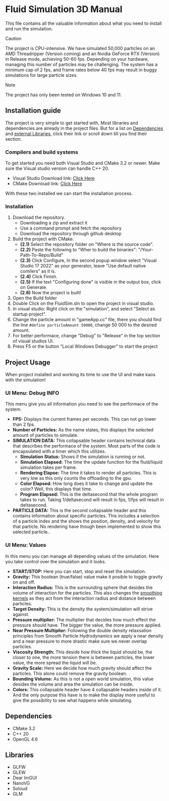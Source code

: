 # Fluid Simulation 3D Manual
This file contains all the valuable information about what you need to install and run the simulation.
> [!CAUTION]  
> The project is CPU-intensive. We have simulated 50,000 particles on an AMD Threadripper (Version coming) and an Nvidia GeForce RTX (Version) in Release mode, achieving 50-60 fps.
> Depending on your hardware, managing this number of particles may be challenging. The system has a minimum cap of 2 fps, and frame rates below 40 fps may result in buggy simulations for large particle sizes.

> [!NOTE]  
> The project has only been tested on Windows 10 and 11.

## Installation guide
The project is very simple to get started with. Most libraries and dependencies are already in the project files.
But for a list on [Dependencies](#dependencies) and [external Libraries](#libraries), click their link or scroll down till you find their section.

### Compilers and build systems
To get started you need both Visual Studio and CMake 3.2 or newer. Make sure the Visual studio version can handle C++ 20.
- Visual Studio Download link: [Click Here](https://visualstudio.microsoft.com/downloads/)  
- CMake Download link: [Click Here](https://cmake.org/download/)  

With these two installed we can start the installation process.

### Installation
1. Download the repository.
    - Downloading a zip and extract it
    - Use a command prompt and fetch the repository
    - Download the repository through github desktop
2. Build the project with CMake.
    - **(2.1)** Select the repository folder on "Where is the source code".
    - **(2.2)** Paste the following to "Wher to build the binaries": "/Your-Path-To-Repo/Build"
    - **(2.3)** Click Configure, In the second popup window select "Visual Studio 17 2022" as your generator, leave "Use default native comilers" as it is.
    - **(2.4)** Click Finish.
    - **(2.5)** If the text "Configuring done" is visible in the output box, click on Generate.
    - **(2.6)** Now the project is built!
3. Open the Build folder
4. Double Click on the FluidSim.sln to open the project in visual studio.
5. In visual studio: Right click on the "simulation", and select "Select as startup project".
6. Change the particle amount in "gameApp.cc" file, there you should find the line `#define particleAmount 50000`, change 50 000 to the desired amount.
7. For better performace, change "Debug" to "Release" in the top section of visual studios UI.
8. Press F5 or the button "Local Windows Debugger" to start the project

## Project Usage
When project installed and working its time to use the UI and make kaos with the simulation!

### UI Menu: Debug INFO
This menu give you all information you need to see the performace of the system.
- **FPS:** Displays the current frames per seconds. This can not go lower than 2 fps.
- **Number of Particles:** As the name states, this displays the selected amount of particles to simulate.
- **SIMULATION DATA:** This collapsable header contains technical data that describes the performace of the system. Most parts of the code is encapsulated with a timer which this utilizes.
    - **Simulation Status:** Shows if the simulation is running or not.
    - **Simulation Elapsed:** The time the update function for the fluid/liquid simulation takes per frame.
    - **Rendering Elapse:** The time it takes to render all particles. This is very low as this only counts the offloading to the gpu.
    - **Color Elapsed:** How long does it take to change and update the color? Well, this displays that time.
    - **Program Elapsed:** This is the deltasecond that the whole program takes to run. Taking 1/deltasecond will result in fps, 1/fps will result in deltasecond.
- **PARTICLE DATA:** This is the second collapsable header and this contains information about specific particles. This includes a selection of a particle index and the shows the position, density, and velocity for that particle. No rendering have though been implemented to show this selected particle..

### UI Menu: Values
In this menu you can manage all depending values of the simulation. Here you take control over the simulation and it looks.
- **START/STOP:** Here you can start, stop and reset the simulation.
- **Gravity:** This boolean (true/false) value make it posible to toggle gravity on and off.
- **Interaction Radius:** This is the surrounding sphere that desides the volume of interaction for the particles. This also changes the [smoothing kernels](https://github.com/Allkams/Fluid-Simulation-3D/blob/main/engine/physics/kernels.h) as they act from the interaction radius and distance between particles.
- **Target Density:** This is the density the system/simulation will strive against.
- **Pressure multiplier:** The multiplier that decides how much effect the pressure should have. The bigger the value, the more pressure applied.
- **Near Pressure Multiplier:** Following the double density relaxsation principles from Smooth Particle Hydrodynamics we apply a near density and a near pressure to more drastic make sure we never overlap particles.
- **Viscosity Strength:** This deside how thick the liquid should be, the closer to one, the more tension there is between particles, the lower value, the more spread the liquid will be.
- **Gravity Scale:** Here we decide how much gravity should affect the particles. This alone could remove the gravity boolean.
- **Bounding Volume:** As this is not a open world simulation, this value desides the volume and area the simulation can be inside.
- **Colors:** This collapsable header have 4 collapsable headers inside of it. And the only purpose this have is to make the display more useful to give the possibility to see what happens while simulating.

## Dependencies
- CMake 3.2
- C++ 20
- OpenGL 4.6

## Libraries
- GLFW
- GLEW
- Dear ImGUI
- NanoVG
- Soloud
- GLM
